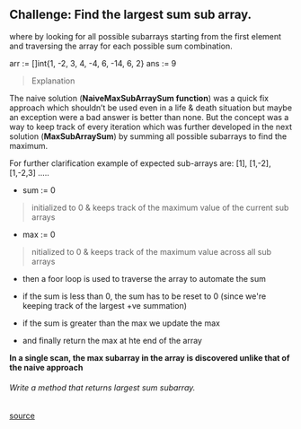 ## Challenge: Find the largest sum sub array.

where by looking for all possible subarrays starting from the first element and traversing the array for each possible sum combination.

arr := []int{1, -2, 3, 4, -4, 6, -14, 6, 2}
ans := 9

> Explanation

The naive solution (**NaiveMaxSubArraySum function**) was a quick fix approach which shouldn’t be used even in a life & death situation but maybe an
exception were a bad answer is better than none. But the concept was a way to keep track of every iteration which was further developed in the next solution (**MaxSubArraySum**) by summing all possible subarrays to find the maximum.

For further clarification
example of expected sub-arrays are:
[1], [1,-2], [1,-2,3] ..... 

- sum := 0
>  initialized to 0 & keeps track of the maximum value of the current sub arrays

- max := 0
> nitialized to 0 & keeps track of  the maximum value across all sub arrays 

- then a foor loop is used to traverse the array to automate the sum

- if the sum is less than 0, the sum has to be reset to 0 (since we're keeping track of the largest +ve summation)

- if the sum is greater than the max we update the max

- and finally return the max at hte end of the array

**In a single scan, the max subarray in the array is discovered unlike that of the naive approach**

###### Write a method that returns largest sum subarray.

 [source](https://www.educative.io/courses/data-structures-and-algorithms-go/3Ylv3mNNkrr)
